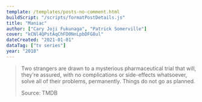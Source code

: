 ```yaml
---
template: /templates/posts-no-comment.html
buildScript: "/scripts/formatPostDetails.js"
title: "Maniac"
author: ["Cary Joji Fukunaga", "Patrick Somerville"]
cover: "kCNl4QPstAqChFD0NnLpbDFG8ul"
dateCreated: "2021-01-01"
dataTag: ["tv series"]
year: "2018"
---
```


> Two strangers are drawn to a mysterious pharmaceutical trial that will, they're assured, with no complications or side-effects whatsoever, solve all of their problems, permanently. Things do not go as planned.
>
> Source: TMDB
